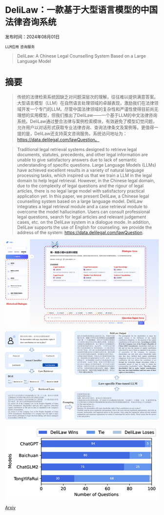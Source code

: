 # DeliLaw：一款基于大型语言模型的中国法律咨询系统

发布时间：2024年08月01日

`LLM应用` `咨询服务`

> DeliLaw: A Chinese Legal Counselling System Based on a Large Language Model

# 摘要

> 传统的法律检索系统因缺乏对问题深层次的理解，往往难以提供满意答案。大型语言模型（LLM）在自然语言处理领域的卓越表现，激励我们在法律领域开发一个专门的LLM。尽管中国法律领域的复杂性和严谨性使得目前尚无理想的实用模型，但我们推出了DeliLaw——一个基于LLM的中文法律咨询系统。DeliLaw通过整合法律与案例检索模块，有效避免了模型幻觉问题，允许用户以对话形式获取专业法律咨询、查询法律条文及案例等。更值得一提的是，DeliLaw还支持英文咨询服务。系统访问地址为：https://data.delilegal.com/lawQuestion。

> Traditional legal retrieval systems designed to retrieve legal documents, statutes, precedents, and other legal information are unable to give satisfactory answers due to lack of semantic understanding of specific questions. Large Language Models (LLMs) have achieved excellent results in a variety of natural language processing tasks, which inspired us that we train a LLM in the legal domain to help legal retrieval. However, in the Chinese legal domain, due to the complexity of legal questions and the rigour of legal articles, there is no legal large model with satisfactory practical application yet. In this paper, we present DeliLaw, a Chinese legal counselling system based on a large language model. DeliLaw integrates a legal retrieval module and a case retrieval module to overcome the model hallucination. Users can consult professional legal questions, search for legal articles and relevant judgement cases, etc. on the DeliLaw system in a dialogue mode. In addition, DeliLaw supports the use of English for counseling. we provide the address of the system: https://data.delilegal.com/lawQuestion.

![DeliLaw：一款基于大型语言模型的中国法律咨询系统](../../../paper_images/2408.00357/fig1.png)

![DeliLaw：一款基于大型语言模型的中国法律咨询系统](../../../paper_images/2408.00357/fig2.png)

![DeliLaw：一款基于大型语言模型的中国法律咨询系统](../../../paper_images/2408.00357/x1.png)

[Arxiv](https://arxiv.org/abs/2408.00357)